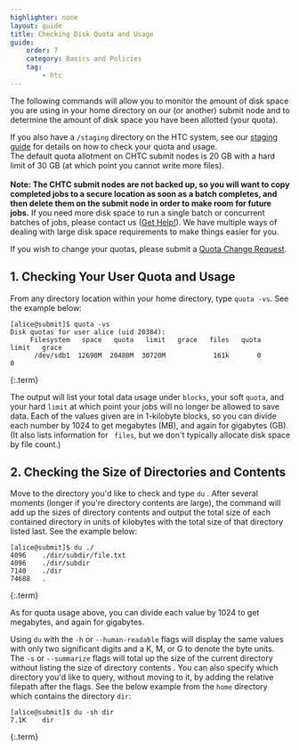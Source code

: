 ```yaml
---
highlighter: none
layout: guide
title: Checking Disk Quota and Usage
guide:
    order: 7
    category: Basics and Policies
    tag:
        - htc
---
```


The following commands will allow you to monitor the amount of disk
space you are using in your home directory on our (or another) submit node and to determine the
amount of disk space you have been allotted (your quota).

If you also have a `/staging` directory on the HTC system, see our 
[staging guide](file-avail-largedata.html#5-checking-your-quota-data-use-and-file-counts) for 
details on how to check your quota and usage. 
\
The default quota allotment on CHTC submit nodes is 20 GB with a hard
limit of 30 GB (at which point you cannot write more files).\
\
**Note: The CHTC submit nodes are not backed up, so you will want to
copy completed jobs to a secure location as soon as a batch completes,
and then delete them on the submit node in order to make room for future
jobs.** If you need more disk space to run a single batch or concurrent
batches of jobs, please contact us ([Get Help!](get-help.html)). We have multiple ways of dealing with large disk space
requirements to make things easier for you.

If you wish to change your quotas, please submit a [Quota Change Request](quota-request.md).

**1. Checking Your User Quota and Usage**
-------------------------------------

From any directory location within your home directory, type
`quota -vs`. See the example below:

``` 
[alice@submit]$ quota -vs
Disk quotas for user alice (uid 20384): 
     Filesystem   space   quota   limit   grace   files   quota   limit   grace
      /dev/sdb1  12690M  20480M  30720M            161k       0       0        
```
{:.term}

The output will list your total data usage under `blocks`, your soft
`quota`, and your hard `limit` at which point your jobs will no longer
be allowed to save data. Each of the values given are in 1-kilobyte
blocks, so you can divide each number by 1024 to get megabytes (MB), and
again for gigabytes (GB). (It also lists information for ` files`, but
we don\'t typically allocate disk space by file count.)

**2. Checking the Size of Directories and Contents**
------------------------------------------------

Move to the directory you\'d like to check and type `du` . After several
moments (longer if you\'re directory contents are large), the command
will add up the sizes of directory contents and output the total size of
each contained directory in units of kilobytes with the total size of
that directory listed last. See the example below:

``` 
[alice@submit]$ du ./
4096    ./dir/subdir/file.txt
4096    ./dir/subdir
7140    ./dir
74688   .
```
{:.term}

As for quota usage above, you can divide each value by 1024 to get
megabytes, and again for gigabytes.

Using `du` with the `-h` or `--human-readable` flags will display the
same values with only two significant digits and a K, M, or G to denote
the byte units. The `-s` or `--summarize` flags will total up the size
of the current directory without listing the size of directory contents
. You can also specify which directory you\'d like to query, without
moving to it, by adding the relative filepath after the flags. See the
below example from the `home` directory which contains the directory
`dir`:

``` 
[alice@submit]$ du -sh dir
7.1K    dir
```
{:.term}
